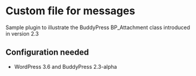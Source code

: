 Custom file for messages
========================

Sample plugin to illustrate the BuddyPress BP_Attachment class introduced in version 2.3


Configuration needed
--------------------

+ WordPress 3.6 and BuddyPress 2.3-alpha

